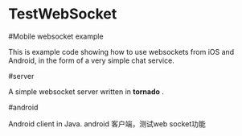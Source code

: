 # TestWebSocket

#Mobile websocket example

This is example code showing how to use websockets from iOS and Android, in the form of a very simple chat service.

#server

A simple websocket server written in ****tornado**** .

#android

Android client in Java. android 客户端，测试web socket功能


